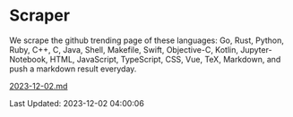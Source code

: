 # Scraper

We scrape the github trending page of these languages: Go, Rust, Python, Ruby, C++, C, Java, Shell, Makefile, Swift, Objective-C, Kotlin, Jupyter-Notebook, HTML, JavaScript, TypeScript, CSS, Vue, TeX, Markdown, and push a markdown result everyday.

[2023-12-02.md](https://github.com/yangwenmai/github-trending-backup/blob/master/2023-12-02.md)

Last Updated: 2023-12-02 04:00:06